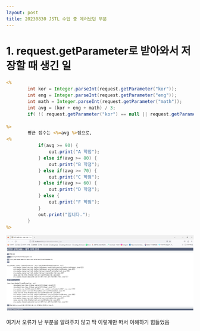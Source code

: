 ```yaml
---
layout: post
title: 20230830 JSTL 수업 중 에러났던 부분
---
```


# 1. request.getParameter로 받아와서 저장할 때 생긴 일

```JSP
<%
		int kor = Integer.parseInt(request.getParameter("kor"));
		int eng = Integer.parseInt(request.getParameter("eng"));
		int math = Integer.parseInt(request.getParameter("math"));
		int avg = (kor + eng + math) / 3;
		if( !( request.getParameter("kor") == null || request.getParameter("eng") == null || request.getParameter("math") == null ) ) {
		
%>		
		평균 점수는 <%=avg %>점으로, 
<%		
			if(avg >= 90) {
				out.print("A 학점");
			} else if(avg >= 80) {
				out.print("B 학점");
			} else if(avg >= 70) {
				out.print("C 학점");
			} else if(avg >= 60) {
				out.print("D 학점");
			} else {
				out.print("F 학점");
			}
			out.print("입니다.");
		}
%>	
```

![NumberFormatException:null](/images/nfe.png)

여기서 오류가 난 부분을 알려주지 않고 딱 이렇게만 떠서 이해하기 힘들었음
